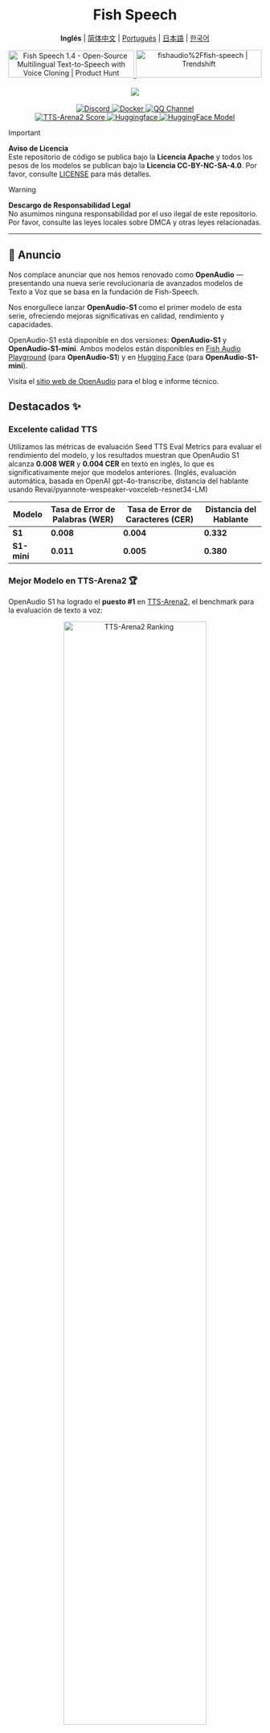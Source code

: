 <div align="center">
<h1>Fish Speech</h1>

**Inglés** | [简体中文](docs/README.zh.md) | [Portugués](docs/README.pt-BR.md) | [日本語](docs/README.ja.md) | [한국어](docs/README.ko.md) <br>

<a href="https://www.producthunt.com/posts/fish-speech-1-4?embed=true&utm_source=badge-featured&utm_medium=badge&utm_souce=badge-fish&#0045;speech&#0045;1&#0045;4" target="_blank">
    <img src="https://api.producthunt.com/widgets/embed-image/v1/featured.svg?post_id=488440&theme=light" alt="Fish&#0032;Speech&#0032;1&#0046;4 - Open&#0045;Source&#0032;Multilingual&#0032;Text&#0045;to&#0045;Speech&#0032;with&#0032;Voice&#0032;Cloning | Product Hunt" style="width: 250px; height: 54px;" width="250" height="54" />
</a>
<a href="https://trendshift.io/repositories/7014" target="_blank">
    <img src="https://trendshift.io/api/badge/repositories/7014" alt="fishaudio%2Ffish-speech | Trendshift" style="width: 250px; height: 55px;" width="250" height="55"/>
</a>
<br>
</div>
<br>

<div align="center">
    <img src="https://count.getloli.com/get/@fish-speech?theme=asoul" /><br>
</div>

<br>

<div align="center">
    <a target="_blank" href="https://discord.gg/Es5qTB9BcN">
        <img alt="Discord" src="https://img.shields.io/discord/1214047546020728892?color=%23738ADB&label=Discord&logo=discord&logoColor=white&style=flat-square"/>
    </a>
    <a target="_blank" href="https://hub.docker.com/r/fishaudio/fish-speech">
        <img alt="Docker" src="https://img.shields.io/docker/pulls/fishaudio/fish-speech?style=flat-square&logo=docker"/>
    </a>
    <a target="_blank" href="https://pd.qq.com/s/bwxia254o">
      <img alt="QQ Channel" src="https://img.shields.io/badge/QQ-blue?logo=tencentqq">
    </a>
</div>

<div align="center">
    <a target="_blank" href="https://huggingface.co/spaces/TTS-AGI/TTS-Arena-V2">
      <img alt="TTS-Arena2 Score" src="https://img.shields.io/badge/TTS_Arena2-Rank_%231-gold?style=flat-square&logo=trophy&logoColor=white">
    </a>
    <a target="_blank" href="https://huggingface.co/spaces/fishaudio/fish-speech-1">
        <img alt="Huggingface" src="https://img.shields.io/badge/🤗%20-space%20demo-yellow"/>
    </a>
    <a target="_blank" href="https://huggingface.co/fishaudio/openaudio-s1-mini">
        <img alt="HuggingFace Model" src="https://img.shields.io/badge/🤗%20-models-orange"/>
    </a>
</div>

> [!IMPORTANT]
> **Aviso de Licencia**  
> Este repositorio de código se publica bajo la **Licencia Apache** y todos los pesos de los modelos se publican bajo la **Licencia CC-BY-NC-SA-4.0**. Por favor, consulte [LICENSE](LICENSE) para más detalles.

> [!WARNING]
> **Descargo de Responsabilidad Legal**  
> No asumimos ninguna responsabilidad por el uso ilegal de este repositorio. Por favor, consulte las leyes locales sobre DMCA y otras leyes relacionadas.

---

## 🎉 Anuncio

Nos complace anunciar que nos hemos renovado como **OpenAudio** — presentando una nueva serie revolucionaria de avanzados modelos de Texto a Voz que se basa en la fundación de Fish-Speech.

Nos enorgullece lanzar **OpenAudio-S1** como el primer modelo de esta serie, ofreciendo mejoras significativas en calidad, rendimiento y capacidades.

OpenAudio-S1 está disponible en dos versiones: **OpenAudio-S1** y **OpenAudio-S1-mini**. Ambos modelos están disponibles en [Fish Audio Playground](https://fish.audio) (para **OpenAudio-S1**) y en [Hugging Face](https://huggingface.co/fishaudio/openaudio-s1-mini) (para **OpenAudio-S1-mini**).

Visita el [sitio web de OpenAudio](https://openaudio.com/blogs/s1) para el blog e informe técnico.

## Destacados ✨

### **Excelente calidad TTS**

Utilizamos las métricas de evaluación Seed TTS Eval Metrics para evaluar el rendimiento del modelo, y los resultados muestran que OpenAudio S1 alcanza **0.008 WER** y **0.004 CER** en texto en inglés, lo que es significativamente mejor que modelos anteriores. (Inglés, evaluación automática, basada en OpenAI gpt-4o-transcribe, distancia del hablante usando Revai/pyannote-wespeaker-voxceleb-resnet34-LM)

| Modelo | Tasa de Error de Palabras (WER) | Tasa de Error de Caracteres (CER) | Distancia del Hablante |
|--------|-------------------------------|-------------------------------|------------------------|
| **S1** | **0.008**  | **0.004**  | **0.332** |
| **S1-mini** | **0.011** | **0.005** | **0.380** |

### **Mejor Modelo en TTS-Arena2** 🏆

OpenAudio S1 ha logrado el **puesto #1** en [TTS-Arena2](https://arena.speechcolab.org/), el benchmark para la evaluación de texto a voz:

<div align="center">
    <img src="https://raw.githubusercontent.com/fishaudio/fish-speech/main/docs/assets/Elo.jpg" alt="TTS-Arena2 Ranking" style="width: 75%;" />
</div>

### **Control de Voz**

OpenAudio S1 **soporta una variedad de emociones, tonos y marcadores especiales** para mejorar la síntesis de voz:

- **Emociones básicas**:
```
(angry) (sad) (excited) (surprised) (satisfied) (delighted) 
(scared) (worried) (upset) (nervous) (frustrated) (depressed)
(empathetic) (embarrassed) (disgusted) (moved) (proud) (relaxed)
(grateful) (confident) (interested) (curious) (confused) (joyful)
```

- **Emociones avanzadas**:
```
(disdainful) (unhappy) (anxious) (hysterical) (indifferent) 
(impatient) (guilty) (scornful) (panicked) (furious) (reluctant)
(keen) (disapproving) (negative) (denying) (astonished) (serious)
(sarcastic) (conciliative) (comforting) (sincere) (sneering)
(hesitating) (yielding) (painful) (awkward) (amused)
```

- **Marcadores de tono**:
```
(in a hurry tone) (shouting) (screaming) (whispering) (soft tone)
```

- **Efectos de audio especiales**:
```
(laughing) (chuckling) (sobbing) (crying loudly) (sighing) (panting)
(groaning) (crowd laughing) (background laughter) (audience laughing)
```

También puedes usar Ha,ha,ha para controlar, hay muchos otros casos esperando ser explorados por ti mismo.

(¡Actualmente soporta inglés, chino y japonés, y pronto habrá más idiomas!)

### **Dos Tipos de Modelos**

| Modelo | Tamaño | Disponibilidad | Características |
|--------|--------|----------------|-----------------|
| **S1** | 4B parámetros | Disponible en [fish.audio](fish.audio) | Modelo insignia con todas las funciones |
| **S1-mini** | 0.5B parámetros | Disponible en huggingface [hf space](https://huggingface.co/spaces/fishaudio/openaudio-s1-mini) | Versión destilada con capacidades principales |

Tanto S1 como S1-mini incorporan aprendizaje por refuerzo en línea a partir de retroalimentación humana (RLHF).

## **Características**

1. **TTS Zero-shot & Few-shot:** Ingresa una muestra vocal de 10 a 30 segundos para generar una salida TTS de alta calidad. **Para pautas detalladas, consulta [Mejores Prácticas de Clonado de Voz](https://docs.fish.audio/text-to-speech/voice-clone-best-practices).**

2. **Soporte multilingüe y cruzado:** Simplemente copia y pega texto multilingüe en el cuadro de entrada—no te preocupes por el idioma. Actualmente soporta inglés, japonés, coreano, chino, francés, alemán, árabe y español.

3. **Sin dependencia de fonemas:** El modelo tiene fuertes capacidades de generalización y no depende de fonemas para TTS. Puede manejar texto en cualquier sistema de escritura de idioma.

4. **Alta precisión:** Alcanza un CER (Tasa de Error de Caracteres) bajo, alrededor del 0.4% y un WER (Tasa de Error de Palabras) de alrededor del 0.8% para Seed-TTS Eval.

5. **Rápido:** Con aceleración fish-tech, el factor de tiempo real es aproximadamente 1:5 en una laptop Nvidia RTX 4060 y 1:15 en una Nvidia RTX 4090.

6. **Inferencia WebUI:** Cuenta con una interfaz web fácil de usar basada en Gradio, compatible con Chrome, Firefox, Edge y otros navegadores.

7. **Inferencia GUI:** Ofrece una interfaz gráfica PyQt6 que funciona perfectamente con el servidor API. Soporta Linux, Windows y macOS. [Ver GUI](https://github.com/AnyaCoder/fish-speech-gui).

8. **Amigable para despliegue:** Configura fácilmente un servidor de inferencia con soporte nativo para Linux, Windows (MacOS próximamente), minimizando la pérdida de velocidad.

## **Medios y Demos**

<div align="center">

### **Redes Sociales**
<a href="https://x.com/FishAudio/status/1929915992299450398" target="_blank">
    <img src="https://img.shields.io/badge/𝕏-Latest_Demo-black?style=for-the-badge&logo=x&logoColor=white" alt="Latest Demo on X" />
</a>

### **Demos Interactivas**
<a href="https://fish.audio" target="_blank">
    <img src="https://img.shields.io/badge/Fish_Audio-Try_OpenAudio_S1-blue?style=for-the-badge" alt="Try OpenAudio S1" />
</a>
<a href="https://huggingface.co/spaces/fishaudio/openaudio-s1-mini" target="_blank">
    <img src="https://img.shields.io/badge/Hugging_Face-Try_S1_Mini-yellow?style=for-the-badge" alt="Try S1 Mini" />
</a>

### **Demostraciones en Video**

<a href="https://www.youtube.com/watch?v=SYuPvd7m06A" target="_blank">
    <img src="https://raw.githubusercontent.com/fishaudio/fish-speech/main/docs/assets/Thumbnail.jpg" alt="OpenAudio S1 Video" style="width: 50%;" />
</a>

### **Muestras de Audio**
<div style="margin: 20px 0;">
    <em>Próximamente estarán disponibles muestras de audio de alta calidad, demostrando nuestras capacidades TTS multilingües en diferentes idiomas y emociones.</em>
</div>

</div>

---

## Documentos

- [Configuración del Entorno](https://raw.githubusercontent.com/fishaudio/fish-speech/main/docs/en/install.md)
- [Inferencia](https://raw.githubusercontent.com/fishaudio/fish-speech/main/docs/en/inference.md)

## Créditos

- [VITS2 (daniilrobnikov)](https://github.com/daniilrobnikov/vits2)
- [Bert-VITS2](https://github.com/fishaudio/Bert-VITS2)
- [GPT VITS](https://github.com/innnky/gpt-vits)
- [MQTTS](https://github.com/b04901014/MQTTS)
- [GPT Fast](https://github.com/pytorch-labs/gpt-fast)
- [GPT-SoVITS](https://github.com/RVC-Boss/GPT-SoVITS)
- [Qwen3](https://github.com/QwenLM/Qwen3)

## Informe Técnico (V1.4)
```bibtex
@misc{fish-speech-v1.4,
      title={Fish-Speech: Leveraging Large Language Models for Advanced Multilingual Text-to-Speech Synthesis},
      author={Shijia Liao and Yuxuan Wang and Tianyu Li and Yifan Cheng and Ruoyi Zhang and Rongzhi Zhou and Yijin Xing},
      year={2024},
      eprint={2411.01156},
      archivePrefix={arXiv},
      primaryClass={cs.SD},
      url={https://arxiv.org/abs/2411.01156},
}
```

---

Tranlated By [Open Ai Tx](https://github.com/OpenAiTx/OpenAiTx) | Last indexed: 2025-06-10

---